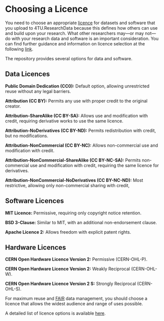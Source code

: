 # Choosing a Licence

You need to choose an appropriate [licence](https://choosealicense.com/) for datasets and software that you upload to 4TU.ResearchData because this defines how others can use and build upon your research. What other researchers may—or may not—do with your research data and software is an important consideration. You can find further guidance and information on licence selection at the following [link](https://creativecommons.org/chooser/). 

The repository provides several options for data and software. 

## Data Licences

**Public Domain Dedication (CC0):** Default option, allowing unrestricted reuse without any legal barriers.

**Attribution (CC BY):** Permits any use with proper credit to the original creator.

**Attribution-ShareAlike (CC BY-SA):** Allows use and modification with credit, requiring derivative works to use the same licence.

**Attribution-NoDerivatives (CC BY-ND):** Permits redistribution with credit, but no modifications.

**Attribution-NonCommercial (CC BY-NC):** Allows non-commercial use and modification with credit.

**Attribution-NonCommercial-ShareAlike (CC BY-NC-SA):** Permits non-commercial use and modification with credit, requiring the same licence for derivatives.

**Attribution-NonCommercial-NoDerivatives (CC BY-NC-ND):** Most restrictive, allowing only non-commercial sharing with credit,

## Software Licences
**MIT Licence:** Permissive, requiring only copyright notice retention.

**BSD 3-Clause:** Similar to MIT, with an additional non-endorsement clause.

**Apache Licence 2:** Allows freedom with explicit patent rights.

## Hardware Licences
**CERN Open Hardware Licence Version 2:** Permissive (CERN-OHL-P).

**CERN Open Hardware Licence Version 2:** Weakly Reciprocal (CERN-OHL-W).

**CERN Open Hardware Licence Version 2 S:** Strongly Reciprocal (CERN-OHL-S).

For maximum reuse and [FAIR](/introduction/fair_data_and_software) data management, you should choose a licence that allows the widest audience and range of uses possible.

A detailed list of licence options is available [here](https://data.4tu.nl/info/en/use/publish-cite/upload-your-data-in-our-data-repository/licencing). 
